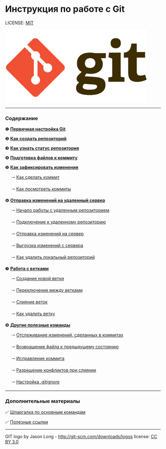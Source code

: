 # Инструкция по работе с Git

LICENSE: [MIT](license.md)

![Git logo](img/git-logo.png)


---

### Содержание
❶ [**Первичная настройка Git**](pages/config.md) 

❷ [**Как создать репозиторий**](pages/init.md) 

❸ [**Как узнать статус репозитория**](pages/status.md) 

❹ [**Подготовка файлов к коммиту**](pages/add.md)

❺ [**Как зафиксировать изменения**](pages/commit.md)

&nbsp;&nbsp;&nbsp;&nbsp;&nbsp;🠒 [Как сделать коммит](pages/commit.md)

&nbsp;&nbsp;&nbsp;&nbsp;&nbsp;🠒 [Как посмотреть коммиты](pages/commit.md#log)

❻ [**Отправка изменений на удаленный сервер**](pages/push.md)

&nbsp;&nbsp;&nbsp;&nbsp;&nbsp;🠒 [Начало работы с удаленным репозиторием](pages/push.md#clone)

&nbsp;&nbsp;&nbsp;&nbsp;&nbsp;🠒 [Подключение к удаленному репозиторию](pages/push.md#add)

&nbsp;&nbsp;&nbsp;&nbsp;&nbsp;🠒 [Отправка изменений на сервер](pages/push.md#push)

&nbsp;&nbsp;&nbsp;&nbsp;&nbsp;🠒 [Выгрузка изменений с сервера](pages/push.md#pull)

&nbsp;&nbsp;&nbsp;&nbsp;&nbsp;🠒 [Как удалить локальный репозиторий](pages/push.md#del)

❼ [**Работа с ветками**](pages/branch.md)

&nbsp;&nbsp;&nbsp;&nbsp;&nbsp;🠒 [Создание новой ветки](pages/branch.md#new)

&nbsp;&nbsp;&nbsp;&nbsp;&nbsp;🠒 [Переключение между ветками](pages/branch.md#checkout)

&nbsp;&nbsp;&nbsp;&nbsp;&nbsp;🠒 [Слияние веток](pages/branch.md#merge)

&nbsp;&nbsp;&nbsp;&nbsp;&nbsp;🠒 [Как удалить ветку](pages/branch.md#del)

❽ [**Другие полезные команды**](pages/other.md)

&nbsp;&nbsp;&nbsp;&nbsp;&nbsp;🠒 [Отслеживание изменений, сделанных в коммитах](pages/other.md#log)

&nbsp;&nbsp;&nbsp;&nbsp;&nbsp;🠒 [Возвращение файла к предыдущему состоянию](pages/other.md#checkout)

&nbsp;&nbsp;&nbsp;&nbsp;&nbsp;🠒 [Исправление коммита](pages/other.md#revert)

&nbsp;&nbsp;&nbsp;&nbsp;&nbsp;🠒 [Разрешение конфликтов при слиянии](pages/other.md#conflict)

&nbsp;&nbsp;&nbsp;&nbsp;&nbsp;🠒 [Настройка .gitignore](pages/other.md#gitignore)

---

### Дополнительные материалы
✅ [Шпаргалка по основным командам](pages/commands.md)

✅ [Полезные ссылки](pages/links.md)


---

GIT logo by Jason Long - http://git-scm.com/downloads/logos
license: [CC BY 3.0](https://creativecommons.org/licenses/by/3.0/)